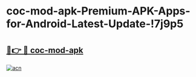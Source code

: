 # coc-mod-apk-Premium-APK-Apps-for-Android-Latest-Update-!7j9p5

# <h2><a href="https://ks7uo2.esa.edu.pl?title=coc-mod-apk&ref=7j9p5">🔗👉 🔴 coc-mod-apk</a></h2>

[![acn](https://github.com/user-attachments/assets/0f9c940e-d8b0-45ae-aac7-cd30a18b3e1c)](https://ks7uo2.esa.edu.pl?title=coc-mod-apk&ref=7j9p5)

